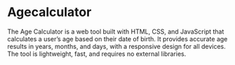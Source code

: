 # Agecalculator
The Age Calculator is a web tool built with HTML, CSS, and JavaScript that calculates a user’s age based on their date of birth. It provides accurate age results in years, months, and days, with a responsive design for all devices. The tool is lightweight, fast, and requires no external libraries.
